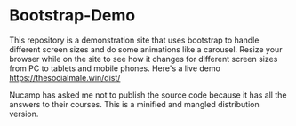 # Bootstrap-Demo
This repository is a demonstration site that uses bootstrap to handle different screen sizes and do some animations like a carousel. Resize your browser while on the site to see how it changes for different screen sizes from PC to tablets and mobile phones. Here's a live demo https://thesocialmale.win/dist/

Nucamp has asked me not to publish the source code because it has all the answers to their courses. This is a minified and mangled distribution version. 
